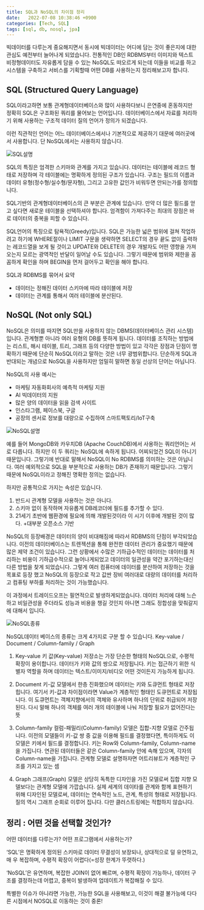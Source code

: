 ```yaml
---
title: SQL과 NoSQL의 차이점 정리
date:   2022-07-08 10:38:46 +0900
categories: [Tech, SQL]
tags: [sql, db, nosql, jpa]
---
```

빅데이터를 다루는게 중요해지면서 동시에 빅데이터는 어디에 담는 것이 좋은지에 대한 관심도 예전부터 늘어나게 되었습니다. 전통적인 DB인 RDBMS부터 이미지와 텍스트 비정형데이터도 자유롭게 담을 수 있는 NoSQL도 떠오르게 되는데 이들을 비교를 하고 시스템을 구축하고 서비스를 기획할때 어떤 DB를 사용하는지 정리해보고자 합니다.

## SQL (Structured Query Language)
SQL이라고하면 보통 관계형데이터베이스와 많이 사용하다보니 은연중에 혼동하지만 정확히 SQL은 구조화된 쿼리를 물어보는 언어입니다. 데이터베이스에서 자료를 처리하기 위해 사용하는 구조적 데이터 질의 언어가 정의가 되겠습니다.

이런 직관적인 언어는 어느 데이터베이스에서나 기본적으로 제공하기 대문에 여러곳에서 사용합니다. 단 NoSQL에서는 사용하지 않습니다.

![SQL설명](https://user-images.githubusercontent.com/85277660/209830626-7478af67-8531-4943-b3b5-1f5724d74f81.jpg)

SQL의 특징은 엄격한 스키마와 관계를 가지고 있습니다. 데이터는 테이블에 레코드 형태로 저장하며 각 테이블에는 명확하게 정의된 구조가 있습니다. 구조는 필드의 이름과 데이터 유형(정수형/실수형/문자형), 그리고 고유한 값인가 비워두면 안되는가를 정의합니다.

SQL기반의 관계형데이터베이스의 큰 부분은 관계에 있습니다. 만약 더 많은 필드를 얻고 싶다면 새로운 테이블을 선택하셔야 합니다. 엄격함이 가져다주는 최대의 장점은 바로 데이터의 중복을 피할 수 있습니다.

SQL언어의 특징으로 탐욕적(Greedy)입니다. SQL은 가능한 넓은 범위에 걸쳐 작업하려고 하기에 WHERE절이나 LIMIT 구문을 생략하면 SELECT의 경우 끝도 없이 출력하는 레코드열을 보게 될 것이고 UPDATE와 DELETE의 경우 개발자도 어떤 영향을 가져오는지 모르는 광역적인 반달이 일어날 수도 있습니다. 그렇기 때문에 범위와 제한을 꼼꼼하게 확인을 하며 BEGIN을 먼저 걸어두고 확인을 해야 합니다.

SQL과 RDBMS를 묶어서 요약
* 데이터는 정해진 데이터 스키마에 따라 테이블에 저장
* 데이터는 관계를 통해서 여러 테이블에 분산된다.

## NoSQL (Not only SQL)
NoSQL은 의미를 따지면 SQL만을 사용하지 않는 DBMS(데이터베이스 관리 시스템)입니다. 관계형뿐 아니라 여러 유형의 DB를 뜻하게 됩니다. 데이터를 조직하는 방법에는 리스트, 해시 테이블, 트리, 그래프 등의 다양한 방법이 있고 각각은 장점과 단점이 명확하기 때문에 단순히 NoSQL이라고 말하는 것은 너무 광범위합니다. 단순하게 SQL과 반대되는 개념으로 NoSQL을 사용하지만 엄밀히 말하면 동일 선상의 단어는 아닙니다.

NoSQL의 사용 예시는
- 마케팅 자동화회사의 예측적 마케팅 지원
- AI 빅데이터의 지원
- 많은 양의 데이터을 읽을 검색 사이트
- 인스타그램, 페이스북, 구글
- 공장의 센서로 정보를 대량으로 수집하여 스마트팩토리/IoT구축

![NoSQL설명](https://user-images.githubusercontent.com/85277660/209831403-034667d5-885f-4eda-9812-efa7a1914561.png)

예를 들어 MongoDB와 카우치DB (Apache CouchDB)에서 사용하는 쿼리언어는 서로 다릅니다. 하지만 이 두 쿼리는 NoSQL에 속하게 됩니다. 어찌되었건 SQL이 아니기 때문입니다. 그렇기에 반대로 말해서 NoSQL이 No RDBMS를 의미하는 것은 아닙니다. 여러 예외적으로 SQL을 부분적으로 사용하는 DB가 존재하기 때문입니다. 그렇기 때문에 NoSQL이라고 정해진 명확한 정의는 없습니다.

하지만 공통적으로 가지는 속성은 있습니다.
1. 반드시 관계형 모델을 사용하는 것은 아니다.
2. 스키마 없이 동작하며 자유롭게 DB레코더에 필드를 추가할 수 있다.
3. 21세기 초반에 웹환경에 필요에 의해 개발된것이라 이 시기 이후에 개발된 것이 많다.
+대부분 오픈소스 기반

NoSQL의 등장배경은 데이터의 양이 비대해짐에 따라서 RDBMS의 단점이 부각되었습니다. 이전의 데이터베이스는 트렌젝션을 통해 완전한 데이터 관리가 중요했기 때문에 많은 제약 조건이 있습니다. 그런 상황에서 수많은 기하급수적인 데이터는 데이터를 처리하는 비용이 기하급수적으로 늘어나게되었고 데이터의 일관성을 약간 포기하는대신 다른 방법을 찾게 되었습니다. 그렇게 여러 컴퓨터에 데이터를 분산하여 저장하는 것을 목표로 등장 했고 NoSQL의 등장으로 작고 값싼 장비 여러대로 대량의 데이터를 처리하고 컴퓨팅 부하를 처리하는 것이 가능했습니다.

이 과정에서 트레이드오프는 필연적으로 발생하게되었습니다. 데이터 처리에 대해 느슨하고 비일관성을 주더라도 성능과 비용을 챙길 것인지 아니면 그래도 정합성을 맞춰갈지에 대해서 입니다.

![NoSQL종류](https://user-images.githubusercontent.com/85277660/209830681-bb2ae5e8-2127-4636-ad5e-0a3f2a85254a.png)

NoSQL데이터 베이스의 종류는 크게 4가지로 구분 할 수 있습니다.
Key-value / Document / Column-family / Graph

1. Key-value
키 값(Key-value) 저장소는 가장 단순한 형태의 NoSQL으로, 수평적 확장이 용이합니다. 데이터가 키와 값의 쌍으로 저장됩니다. 키는 접근하기 위한 식별자 역할을 하며 데이터는 텍스트/이미지/비디오 어떤 것이든지 가능하게 됩니다.

2. Document
키-값 모델에서 한층 진화했으며 데이터는 키와 도큐먼트 형태로 저장힙니다. 여기서 키-값과 차이점이라면 Value가 계층적인 형태인 도큐먼트로 저장됩니다. 이 도큐먼트는 객체지향에서의 객체와 유사하며 하나의 단위로 취급되어 저장된다. 다시 말해 하나의 객체를 여러 개의 테이블에 나눠 저장할 필요가 없어진다는 뜻

3. Column-family
컬럼-패밀리(Column-family) 모델은 집합-지향 모델로 간주됩니다. 이전의 모델들이 키-값 쌍 중 값을 이용해 필드를 결정했다면, 특이하게도 이 모델은 키에서 필드를 결정합니다. 키는 Row와 Column-family, Column-name을 가집니다. 연관된 데이터들은 같은 Column-family 안에 속해 있으며, 각자의 Column-name을 가집니다. 관계형 모델로 설명하자면 어트리뷰트가 계층적인 구조를 가지고 있는 셈

4. Graph
그래프(Graph) 모델은 상당히 독특한 디자인을 가진 모델로써 집합 지향 모델보다는 관계형 모델에 가깝습니다. 실제 세계의 데이타를 관계와 함께 표현하기 위해 디자인된 모델로써, 데이터는 연속적인 노드, 관계, 특성의 형태로 저장됩니다. 질의 역시 그래프 순회로 이루어 집니다. 다만 클러스트링에는 적합하지 않습니다.


## 정리 : 어떤 것을 선택할 것인가?
어떤 데이터를 다루는가? 어떤 프로그램에서 사용하는가?

‘SQL’은 명확하게 정의된 스키마로 데이터 무결성이 보장되나, 상대적으로 덜 유연하고, 매
우 복잡하며, 수평적 확장이 어렵다(=성장 한계가 뚜렷하다.)

‘NoSQL’은 유연하며, 복잡한 JOIN이 없어 빠르며, 수평적 확장이 가능하나, 데이터 구조를
결정하는데 어렵고, 중복이 발생하여 업데이트가 복잡해질 수 있다.

특별한 이슈가 아니라면 가능한, 가능한 SQL을 사용해보고, 이것이 해결 불가능에 다다른
시점에서 NOSQL로 이동하는 것이 중론!